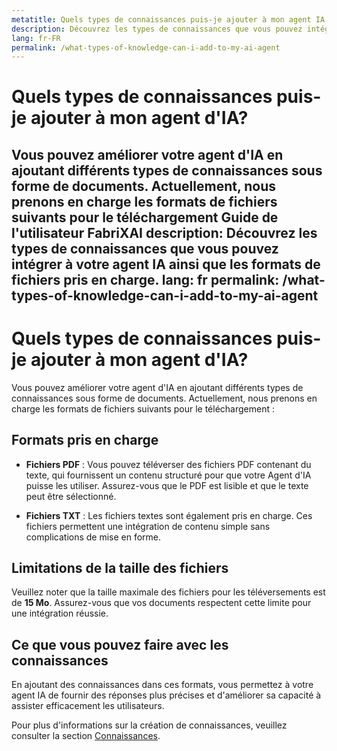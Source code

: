 ```yaml
---
metatitle: Quels types de connaissances puis-je ajouter à mon agent IA ? | FAQ | Guide utilisateur FabriXAI
description: Découvrez les types de connaissances que vous pouvez intégrer à votre agent IA ainsi que les formats de fichiers pris en charge.
lang: fr-FR
permalink: /what-types-of-knowledge-can-i-add-to-my-ai-agent
---
```


# Quels types de connaissances puis-je ajouter à mon agent d'IA?

Vous pouvez améliorer votre agent d'IA en ajoutant différents types de connaissances sous forme de documents. Actuellement, nous prenons en charge les formats de fichiers suivants pour le téléchargement Guide de l'utilisateur FabriXAI
description: Découvrez les types de connaissances que vous pouvez intégrer à votre agent IA ainsi que les formats de fichiers pris en charge.
lang: fr
permalink: /what-types-of-knowledge-can-i-add-to-my-ai-agent
---

# Quels types de connaissances puis-je ajouter à mon agent d'IA?

Vous pouvez améliorer votre agent d'IA en ajoutant différents types de connaissances sous forme de documents. Actuellement, nous prenons en charge les formats de fichiers suivants pour le téléchargement :

## Formats pris en charge

- **Fichiers PDF** : Vous pouvez téléverser des fichiers PDF contenant du texte, qui fournissent un contenu structuré pour que votre Agent d'IA puisse les utiliser. Assurez-vous que le PDF est lisible et que le texte peut être sélectionné.
  
- **Fichiers TXT** : Les fichiers textes sont également pris en charge. Ces fichiers permettent une intégration de contenu simple sans complications de mise en forme.

## Limitations de la taille des fichiers

Veuillez noter que la taille maximale des fichiers pour les téléversements est de **15 Mo**. Assurez-vous que vos documents respectent cette limite pour une intégration réussie.

## Ce que vous pouvez faire avec les connaissances

En ajoutant des connaissances dans ces formats, vous permettez à votre agent IA de fournir des réponses plus précises et d'améliorer sa capacité à assister efficacement les utilisateurs.

Pour plus d'informations sur la création de connaissances, veuillez consulter la section [Connaissances](/en-us/knowledge/).

